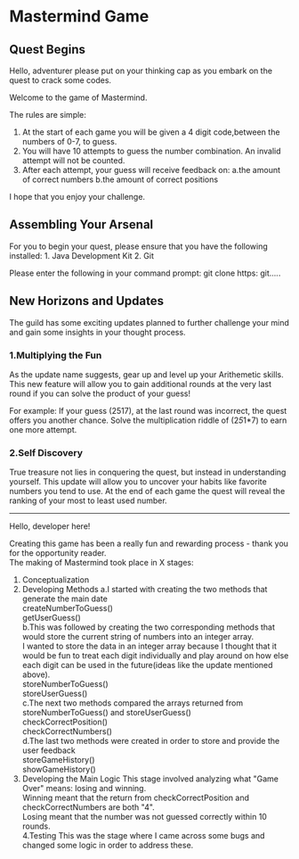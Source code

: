 <h1> Mastermind Game</h1>

<h2>Quest Begins</h2>
Hello, adventurer please put on your thinking cap as you embark on the quest to crack some codes.

Welcome to the game of Mastermind. 

The rules are simple:
1. At the start of each game you will be given a 4 digit code,between the numbers of 0-7, to guess.
2. You will have 10 attempts to guess the number combination. An invalid attempt will not be counted.
3. After each attempt, your guess will receive feedback on:
   a.the amount of correct numbers 
   b.the amount of correct positions

I hope that you enjoy your challenge.

<h2>Assembling Your Arsenal</h2>
For you to begin your quest, please ensure that you have the following installed:
1. Java Development Kit
2. Git

Please enter the following in your command prompt:
git clone https: git.....

<h2>New Horizons and Updates</h2>
The guild has some exciting updates planned to further challenge your mind and gain some insights in your thought process.

<h3>1.Multiplying the Fun</h3>
As the update name suggests, gear up and level up your Arithemetic skills. 
This new feature will allow you to gain additional rounds at the very last round if you can solve the product of your guess!

For example:
If your guess (2517), at the last round was incorrect, the quest offers you another chance.
Solve the multiplication riddle of  (2*5*1*7) to earn one more attempt.

<h3> 2.Self Discovery </h3>
True treasure not lies in conquering the quest, but instead in understanding yourself.
This update will allow you to uncover your habits like favorite numbers you tend to use.
At the end of each game the quest will reveal the ranking of your most to least used number.

***
Hello, developer here!

Creating this game has been a really fun and rewarding process - thank you for the opportunity reader.</br>
The making of Mastermind took place in X stages:</br>
1. Conceptualization</br>
2. Developing Methods
   a.I started with creating the two methods that generate the main date</br>
        createNumberToGuess()</br>
        getUserGuess()</br>
   b.This was followed by creating the two corresponding methods that would store the current string of numbers into an integer array.</br>
   I wanted to store the data in an integer array because I thought that it would be fun to treat each digit individually and play around on how else each digit can be used in the future(ideas like the update mentioned above).</br>
        storeNumberToGuess()</br>
        storeUserGuess()</br>
   c.The next two methods compared the arrays returned from storeNumberToGuess() and storeUserGuess() </br>
        checkCorrectPosition()</br>
        checkCorrectNumbers()</br>
   d.The last two methods were created in order to store and provide the user feedback</br>
        storeGameHistory()</br>
        showGameHistory()</br>
3. Developing the Main Logic
   This stage involved analyzing what "Game Over" means: losing and winning.</br>
   Winning meant that the return from checkCorrectPosition and checkCorrectNumbers are both "4".</br>
   Losing meant that the number was not guessed correctly within 10 rounds.</br>
4.Testing
This was the stage where I came across some bugs and changed some logic in order to address these.</br>
